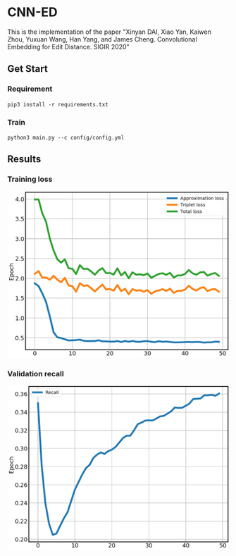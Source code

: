 # CNN-ED

This is the implementation of the paper "Xinyan DAI, Xiao Yan, Kaiwen Zhou, Yuxuan Wang, Han Yang, and James Cheng. Convolutional Embedding for Edit Distance. SIGIR 2020"

## Get Start
### Requirement
```
pip3 install -r requirements.txt
```

### Train
```
python3 main.py --c config/config.yml
```

## Results
### Training loss
![loss](./notebook/resource/loss_curve.png)
### Validation recall
![recall](./notebook/resource/recall_curve.png)
